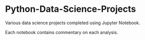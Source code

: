 # Python-Data-Science-Projects

Various data science projects completed using Jupyter Notebook.

Each notebook contains commentary on each analysis.

